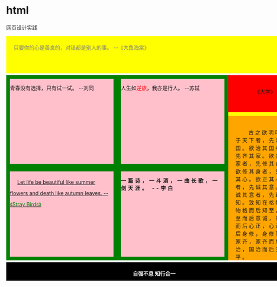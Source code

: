 # html
<!DOCTYPE HTML PUBLIC "-//W3C//DTD HTML 4.01 Transitional//EN" "http://www.w3.org/TR/html4/loose.dtd">
<html>
 <head>
  <title> Test.02 </title>
  <meta name="Generator" content="EditPlus">
  <meta name="Author" content="">
  <meta name="Keywords" content="">
  <meta name="Description" content="">
  <style>
   div#s{
		width: 800px;
		margin: auto;
   }

   #a{
		height: 50px;
		background: green;
		margin-bottom: 5px;
	}

	#pa{
		padding: 10px;
		font-size: xx-large;
		text-align: center;
	}

	#b{
		height: 100px;
		background: yellow;
		margin-bottom: 5px;
	}

	#pb{
		padding: 20px;
		color: gray;
	}

	#c1{
		width: 600px;
		height: 500px;
		float: left;
		background: green;
		margin-bottom: 5px;
	}

		.c11{
			width: 280px;
			height: 230px;
			float: left;
			background: pink;
			margin: 10px;
		}

		#sc12{
			color: red;
		}

		#pc13{
			text-indent: 20px;
			line-height: 30px;
			text-decoration: underline;

		}
		#sc13{
			color: green;
		}

		#pc14{
			letter-spacing: 5px;
			font-weight: bolder;
		}

	#c2{
		width: 200px;
		height: 500px;
		float: left;
		background: yellow;
		margin-bottom: 5px;
	}

		#c21{
			width: 200px;
			height: 100px;
			float: right;
			background: red;
		}
		#pc21{
			text-align: center;
			padding: 20px;
		}

		#c22{
			width: 200px;
			height: 390px;
			float: right;
			background: orange;
			margin-top: 10px;
		}
		#pc22{
			text-indent: 35px;
			letter-spacing: 4px;
			padding: 20px;
			line-height: 21px;
		}

	#d{
		height: 50px;
		background: black;
		clear: both;
	}
	#pd{
		color: white;
		padding-top: 20px;
		text-align: center;
		font-weight: bold;

	}
  </style>
 </head>

 <body>
	<div id = "s">
		<div id = "a"><p id = "pa">网页设计实践</p></div>
		<div id = "b"><p id = "pb">只要你的心是善良的，对错都是别人的事。  --《大鱼海棠》</p></div>
		<div id = "c1">
			<div class = "c11"><p>青春没有选择，只有试一试。  --刘同</p></div>
			<div class = "c11"><p>人生如<span id = "sc12">逆旅</span>，我亦是行人。  --苏轼</p></div>
			<div class = "c11"><p id = "pc13">Let life be beautiful like summer flowers and death like autumn leaves.  --<span id = "sc13">《Stray Birds》</span></p></div>
			<div class = "c11"><p id = "pc14">一篇诗，一斗酒，一曲长歌，一剑天涯。  --李白</p></div></div>
		<div id = "c2">
			<div id = "c21"><p id = "pc21">《大学》</p></div>
			<div id = "c22"><p id = "pc22">古之欲明明德于天下者，先治其国。欲治其国者，先齐其家。欲齐其家者，先修其身。欲修其身者，先正其心。欲正其心者，先诚其意。欲诚其意者，先致其知。致知在格物。物格而后知至，知至而后意诚，意诚而后心正，心正而后身修，身修而后家齐，家齐而后国治，国治而后天下平。</p></div></div>
		<div id = "d"><p id = "pd">自强不息  知行合一</p></div></div>
 </body>
</html>
